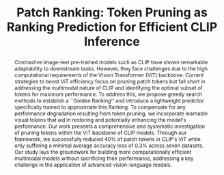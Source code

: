 ---
id:             2025-token-pruning
title:          "Patch Ranking: Token Pruning as Ranking Prediction for Efficient CLIP Inference"
authors:        [eq_ChengEn, eq_Me, YuHen, Pedro]
venue:          IEEE/CVF Winter Conference on Applications of Computer Vision (WACV), Tucson, 2024.
year:           "2024-01"
thumbnail:      assets/publications/2025-token-pruning/banner.png
bibtex:         "@InProceedings{chengen2025pruning,<br>&emsp;title={Patch Ranking: Token Pruning as Ranking Prediction for Efficient CLIP Inference},<br>&emsp;author={Cheng-En Wu and Jinhong Lin and Yu-Hen Yu and Pedro Morgado},<br>&emsp;booktitle={IEEE/CVF Winter Applications in Computer Vision (WACV)},<br>&emsp;year={2025}<br>&emsp;}"
links:
    bibtex:     assets/publications/2025-token-pruning/ref.txt
    paper:      https://arxiv.org/abs/2409.14607

layout: project
short_title: Ranking Patches for Efficient CLIP Inference
abstract: "Contrastive image-text pre-trained models such as CLIP have shown remarkable adaptability to downstream tasks. However, they face challenges due to the high computational requirements of the Vision Transformer (ViT) backbone. Current strategies to boost ViT efficiency focus on pruning patch tokens but fall short in addressing the multimodal nature of CLIP and identifying the optimal subset of tokens for maximum performance. To address this, we propose greedy search methods to establish a ``Golden Ranking'' and introduce a lightweight predictor specifically trained to approximate this Ranking. To compensate for any performance degradation resulting from token pruning, we incorporate learnable visual tokens that aid in restoring and potentially enhancing the model's performance. Our work presents a comprehensive and systematic investigation of pruning tokens within the ViT backbone of CLIP models. 
Through our framework, we successfully reduced 40% of patch tokens in CLIP's ViT while only suffering a minimal average accuracy loss of 0.3% across seven datasets. Our study lays the groundwork for building more computationally efficient multimodal models without sacrificing their performance, addressing a key challenge in the application of advanced vision-language models."
---